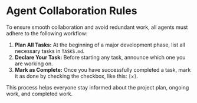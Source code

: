 # Agent Collaboration Rules

To ensure smooth collaboration and avoid redundant work, all agents must adhere to the following workflow:

1.  **Plan All Tasks:** At the beginning of a major development phase, list all necessary tasks in `TASKS.md`.
2.  **Declare Your Task:** Before starting any task, announce which one you are working on.
3.  **Mark as Complete:** Once you have successfully completed a task, mark it as done by checking the checkbox, like this: `[x]`.

This process helps everyone stay informed about the project plan, ongoing work, and completed work.
